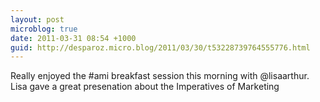 ```yaml
---
layout: post
microblog: true
date: 2011-03-31 08:54 +1000
guid: http://desparoz.micro.blog/2011/03/30/t53228739764555776.html
---
```

Really enjoyed the #ami breakfast session this morning with @lisaarthur. Lisa gave a great presenation about the Imperatives of Marketing

